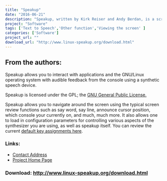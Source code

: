 ```yaml
---
title: "Speakup"
date: "2016-06-21"
description: "Speakup, written by Kirk Reiser and Andy Berdan, is a screen review package for the Linux operating system."
project: "Software"
tags: ['Text to Speech','Other function','Viewing the screen' ]
categories: ['Software']
project_url: ""
download_url: "http://www.linux-speakup.org/download.html"
---
```

From the authors:
-----------------

 Speakup allows you to interact with applications and the GNU/Linux operating system with audible feedback from the console using a synthetic speech device.

 Speakup is licensed under the GPL; the <a href="">GNU General Public License.</a>

 Speakup allows you to navigate around the screen using the typical screen review functions such as say word, say line, announce cursor position, which console your currently on, and much, much more. It also allows one to load in configuration parameters for controlling various aspects of the synthesizer you are using, as well as speakup itself. You can review the current <a ftp:="" href="">default key assignments here</a>.

### Links:
- <a href="mailto:kirk@braille.uwo.ca">Contact Address</a>
- <a href="http://www.linux-speakup.org/speakup.html">Project Home Page</a>

### Download: http://www.linux-speakup.org/download.html 